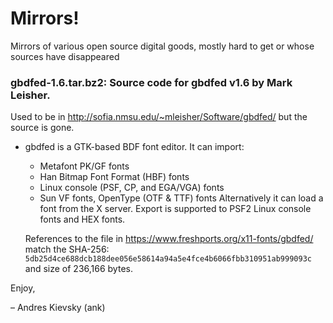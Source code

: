# Mirrors!
Mirrors of various open source digital goods, mostly hard to get or whose sources have disappeared

### gbdfed-1.6.tar.bz2: Source code for gbdfed v1.6 by Mark Leisher.

Used to be in http://sofia.nmsu.edu/~mleisher/Software/gbdfed/ but the source is gone.

- gbdfed is a GTK-based BDF font editor. It can import:
  - Metafont PK/GF fonts
  - Han Bitmap Font Format (HBF) fonts
  - Linux console (PSF, CP, and EGA/VGA) fonts
  - Sun VF fonts, OpenType (OTF & TTF) fonts
  Alternatively it can load a font from the X server. Export is supported to PSF2 Linux console fonts and HEX fonts.

  References to the file in https://www.freshports.org/x11-fonts/gbdfed/ match the SHA-256: `5db25d4ce688dcb188dee056e58614a94a5e4fce4b6066fbb310951ab999093c` and size of 236,166 bytes.

Enjoy,

– Andres Kievsky (ank)